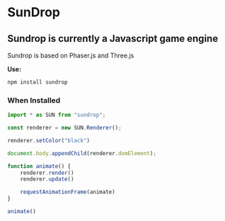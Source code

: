 # SunDrop

## Sundrop is currently a Javascript game engine  

Sundrop is based on Phaser.js and Three.js 

**Use:**  

```bash
npm install sundrop
```  

### When Installed  

```javascript
import * as SUN from "sundrop";

const renderer = new SUN.Renderer();

renderer.setColor("black")

document.body.appendChild(renderer.domElement);

function animate() {
    renderer.render()
    renderer.update()

    requestAnimationFrame(animate)
}

animate()
```